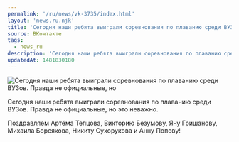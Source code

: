 ```yaml
---
permalink: '/ru/news/vk-3735/index.html'
layout: 'news.ru.njk'
title: 'Сегодня наши ребята выиграли соревнования по плаванию среди ВУЗов'
source: ВКонтакте
tags:
  - news_ru
description: 'Сегодня наши ребята выиграли соревнования по плаванию среди ВУЗов'
updatedAt: 1481830180
---
```

![Сегодня наши ребята выиграли соревнования по плаванию среди ВУЗов. Правда не официальные, но](https://sun9-46.userapi.com/impf/c604429/v604429501/3b49c/rG5ZWpIWGc4.jpg?size=1280x720&quality=96&sign=9875dd683262427405a50e4bdaefca5a&c_uniq_tag=FDFkjrx1CyzQhTOazvyDNeNKM1CLWUkMaleW41ocVcA&type=album)

Сегодня наши ребята выиграли соревнования по плаванию среди ВУЗов. Правда не официальные, но это неважно.

Поздравляем Артёма Тепцова, Викторию Безумову, Яну Гришанову, Михаила Борсякова, Никиту Сухорукова и Анну Попову!
